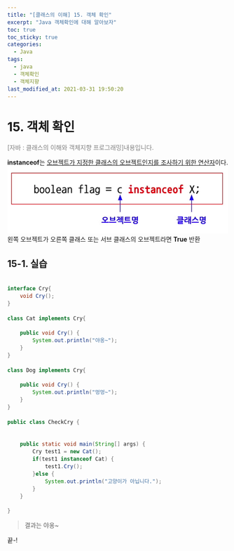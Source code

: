```yaml
---
title: "[클래스의 이해] 15. 객체 확인"
excerpt: "Java 객체확인에 대해 알아보자"
toc: true
toc_sticky: true
categories:
  - Java
tags:
  - java
  - 객체확인
  - 객체지향
last_modified_at: 2021-03-31 19:50:20
---
```


# 15. 객체 확인
<span style="color:grey">[자바 : 클래스의 이해와 객체지향 프로그래밍]내용입니다.</span>
  
**instanceof**는 <u>오브젝트가 지정한 클래스의 오브젝트인지를 조사하기 위한 연산자</u>이다.  
![이미지](/assets/images/Java_클래스의_이해/15강/instanceof1.png)
왼쪽 오브젝트가 오른쪽 클래스 또는 서브 클래스의 오브젝트라면 **True** 반환  

## 15-1. 실습

```java

interface Cry{
	void Cry();
}

class Cat implements Cry{

	public void Cry() {
		System.out.println("야옹~");
	}
}

class Dog implements Cry{

	public void Cry() {
		System.out.println("멍멍~");
	}
}

public class CheckCry {
	
	
	public static void main(String[] args) {
		Cry test1 = new Cat();
		if(test1 instanceof Cat) {
			test1.Cry();
		}else {
			System.out.println("고양이가 아닙니다.");
		}
	}

}
```
> 결과는 야옹~  
  
끝-!